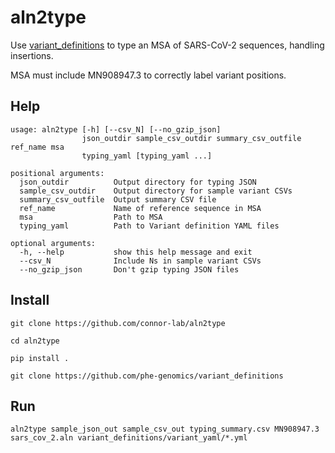 # aln2type

Use [variant_definitions](https://github.com/phe-genomics/variant_definitions) to type an MSA of SARS-CoV-2 sequences, handling insertions.

MSA must include MN908947.3 to correctly label variant positions.

## Help
```
usage: aln2type [-h] [--csv_N] [--no_gzip_json]
                json_outdir sample_csv_outdir summary_csv_outfile ref_name msa
                typing_yaml [typing_yaml ...]

positional arguments:
  json_outdir          Output directory for typing JSON
  sample_csv_outdir    Output directory for sample variant CSVs
  summary_csv_outfile  Output summary CSV file
  ref_name             Name of reference sequence in MSA
  msa                  Path to MSA
  typing_yaml          Path to Variant definition YAML files

optional arguments:
  -h, --help           show this help message and exit
  --csv_N              Include Ns in sample variant CSVs
  --no_gzip_json       Don't gzip typing JSON files
```

## Install

`git clone https://github.com/connor-lab/aln2type`

`cd aln2type`

`pip install .`

`git clone https://github.com/phe-genomics/variant_definitions`


## Run
`aln2type sample_json_out sample_csv_out typing_summary.csv MN908947.3 sars_cov_2.aln variant_definitions/variant_yaml/*.yml`
